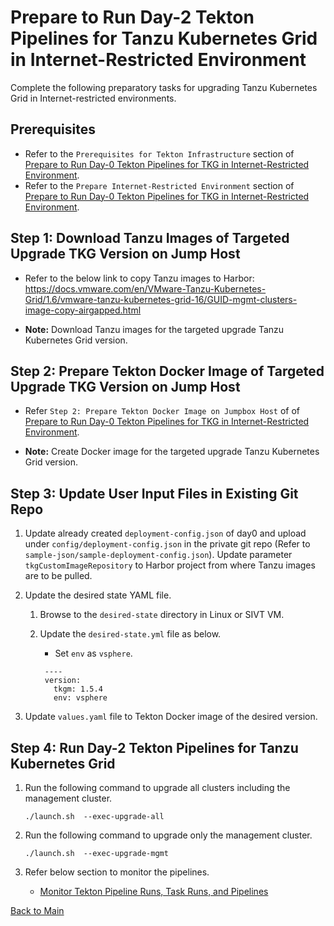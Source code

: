 # Prepare to Run Day-2 Tekton Pipelines for Tanzu Kubernetes Grid in Internet-Restricted Environment

Complete the following preparatory tasks for upgrading Tanzu Kubernetes Grid in Internet-restricted environments.

## Prerequisites

- Refer to the `Prerequisites for Tekton Infrastructure` section of [Prepare to Run Day-0 Tekton Pipelines for TKG in Internet-Restricted Environment](./docs/runday0_airgapped.md).
- Refer to the `Prepare Internet-Restricted Environment` section of [Prepare to Run Day-0 Tekton Pipelines for TKG in Internet-Restricted Environment](./docs/runday0_airgapped.md).

## Step 1: Download Tanzu Images of Targeted Upgrade TKG Version on Jump Host

- Refer to the below link to copy Tanzu images to Harbor:
  https://docs.vmware.com/en/VMware-Tanzu-Kubernetes-Grid/1.6/vmware-tanzu-kubernetes-grid-16/GUID-mgmt-clusters-image-copy-airgapped.html

- **Note:** Download Tanzu images for the targeted upgrade Tanzu Kubernetes Grid version.

## Step 2: Prepare Tekton Docker Image of Targeted Upgrade TKG Version on Jump Host

- Refer `Step 2: Prepare Tekton Docker Image on Jumpbox Host` of of [Prepare to Run Day-0 Tekton Pipelines for TKG in Internet-Restricted Environment](./docs/runday0_airgapped.md).

- **Note:** Create Docker image for the targeted upgrade Tanzu Kubernetes Grid version.
  
## Step 3: Update User Input Files in Existing Git Repo

1. Update already created `deployment-config.json` of day0  and upload under `config/deployment-config.json` in the private git repo (Refer to `sample-json/sample-deployment-config.json`).
   Update parameter `tkgCustomImageRepository` to Harbor project from where Tanzu images are to be pulled.

2. Update the desired state YAML file.
   1. Browse to the `desired-state` directory in Linux or SIVT VM.
   2. Update the `desired-state.yml` file as below.
      - Set `env` as `vsphere`.

      ```
       ----
       version:
         tkgm: 1.5.4
         env: vsphere
       ```

3. Update `values.yaml` file to Tekton Docker image of the desired version.

## Step 4: Run Day-2 Tekton Pipelines for Tanzu Kubernetes Grid

1. Run the following command to upgrade all clusters including the management cluster.

   ```shell
   ./launch.sh  --exec-upgrade-all 
   ```

1. Run the following command to upgrade only the management cluster.

    ```shell
    ./launch.sh  --exec-upgrade-mgmt
    ```

3. Refer below section to monitor the pipelines.
   - [Monitor Tekton Pipeline Runs, Task Runs, and Pipelines](./docs/monitortekton.md)

[Back to Main](./README.md)